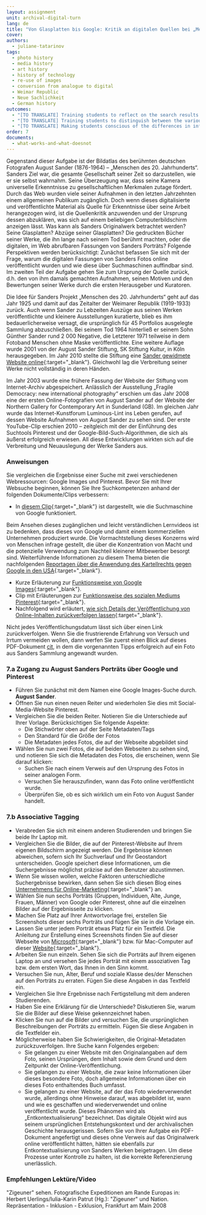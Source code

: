 ```yaml
---
layout: assignment
unit: archival-digital-turn
lang: de
title: "Von Glasplatten bis Google: Kritik an digitalen Quellen bei „Menschen des 20. Jahrhunderts“ von August Sander"
cover:
authors:
  - juliane-tatarinov
tags:
  - photo history
  - media history
  - art history
  - history of technology
  - re-use of images
  - conversion from analogue to digital
  - Weimar Republic
  - Neue Sachlichkeit
  - German history
outcomes:
  - "[TO TRANSLATE] Training students to reflect on the search results of an online search and how this is determined by the properties of the search engine."
  - "[TO TRANSLATE] Training students to distinguish between the various layers of interpretation when applying source criticism to analogue photos that have been published online."
  - "[TO TRANSLATE] Making students conscious of the differences in informational and artefactual value between the analogue and digital source."
order: 7
documents:
  - what-works-and-what-doesnot
---
```


Gegenstand dieser Aufgabe ist der Bildatlas des berühmten deutschen Fotografen August Sander (1876-1964) – „Menschen des 20. Jahrhunderts“. Sanders Ziel war, die gesamte Gesellschaft seiner Zeit so darzustellen, wie er sie selbst wahrnahm. Seine Überzeugung war, dass seine Kamera universelle Erkenntnisse zu gesellschaftlichen Merkmalen zutage fördert. Durch das Web wurden viele seiner Aufnahmen in den letzten Jahrzehnten einem allgemeinen Publikum zugänglich. Doch wenn dieses digitalisierte und veröffentlichte Material als Quelle für Erkenntnisse über seine Arbeit herangezogen wird, ist die Quellenkritik anzuwenden und der Ursprung dessen abzuklären, was sich auf einem beliebigen Computerbildschirm anzeigen lässt. Was kann als Sanders Originalwerk betrachtet werden? Seine Glasplatten? Abzüge seiner Glasplatten? Die gedruckten Bücher seiner Werke, die ihn lange nach seinem Tod berühmt machten, oder die digitalen, im Web abrufbaren Fassungen von Sanders Porträts? Folgende Perspektiven werden berücksichtigt: Zunächst befassen Sie sich mit der Frage, warum die digitalen Fassungen von Sanders Fotos online veröffentlicht wurden und wie diese über Suchmaschinen auffindbar sind. Im zweiten Teil der Aufgabe gehen Sie zum Ursprung der Quelle zurück, d.h. den von ihm damals gemachten Aufnahmen, seinen Motiven und den Bewertungen seiner Werke durch die ersten Herausgeber und Kuratoren.

Die Idee für Sanders Projekt „Menschen des 20. Jahrhunderts“ geht auf das Jahr 1925 und damit auf das Zeitalter der Weimarer Republik (1919-1933) zurück. Auch wenn Sander zu Lebzeiten Auszüge aus seinen Werken veröffentlichte und kleinere Ausstellungen kuratierte, blieb es ihm bedauerlicherweise versagt, die ursprünglich für 45 Portfolios ausgelegte Sammlung abzuschließen. Bei seinem Tod 1964 hinterließ er seinem Sohn Günther Sander rund 2 000 Negative, die Letzterer 1971 teilweise in dem Fotoband Menschen ohne Maske veröffentlichte. Eine weitere Auflage wurde 2001 von der August Sander Stiftung, SK Stiftung Kultur, in Köln herausgegeben. Im Jahr 2010 stellte die Stiftung eine [Sander gewidmete Website online](http://augustsander.org/md20jh/){:target="_blank"}. Gleichwohl lag die Verbreitung seiner Werke nicht vollständig in deren Händen.

Im Jahr 2003 wurde eine frühere Fassung der Website der Stiftung vom Internet-Archiv abgespeichert. Anlässlich der Ausstellung „Fragile Democracy: new international photography“ erschien um das Jahr 2008 eine der ersten Online-Fotografien von August Sander auf der Website der Northern Gallery for Contemporary Art in Sunderland (GB). Im gleichen Jahr wurde das Internet-Kunstforum Luminous-Lint ins Leben gerufen, auf dessen Website Aufnahmen von August Sander zu sehen sind. Der erste YouTube-Clip erschien 2010 – zeitgleich mit der der Einführung des Suchtools Pinterest und der Google-Bild-Such-Algorithmen, die sich als äußerst erfolgreich erwiesen. All diese Entwicklungen wirkten sich auf die Verbreitung und Neuauslegung der Werke Sanders aus.

<!-- more -->

<!-- briefing-student -->

### Anweisungen
<!-- section-contents -->

Sie vergleichen die Ergebnisse einer Suche mit zwei verschiedenen Webressourcen: Google Images und Pinterest.
Bevor Sie mit Ihrer Websuche beginnen, können Sie Ihre Suchkompetenzen anhand der folgenden Dokumente/Clips verbessern:
- In [diesem Clip](https://youtu.be/BNHR6IQJGZs){:target="_blank"} ist dargestellt, wie die Suchmaschine von Google funktioniert.

Beim Ansehen dieses zugänglichen und leicht verständlichen Lernvideos ist zu bedenken, dass dieses von Google und damit einem kommerziellen Unternehmen produziert wurde. Die Vormachtstellung dieses Konzerns wird von Menschen infrage gestellt, die über die Konzentration von Macht und die potenzielle Verwendung zum Nachteil kleinerer Mitbewerber besorgt sind. Weiterführende Informationen zu diesem Thema bieten die nachfolgenden [Reportagen über die Anwendung des Kartellrechts gegen Google in den USA](https://www.bloomberg.com/news/videos/2018-05-22/google-s-illegal-search-gets-prime-time-tv-treatment-video){:target="_blank"}.

- Kurze Erläuterung zur [Funktionsweise von Google Images](https://youtu.be/oJzD4vF5dFA){:target="_blank"}. 
- Clip mit Erläuterungen zur [Funktionsweise des sozialen Mediums Pinterest](https://youtu.be/oJzD4vF5dFA){:target="_blank"}.
- Nachfolgend wird erläutert, [wie sich Details der Veröffentlichung von Online-Inhalten zurückverfolgen lassen](https://www.makeuseof.com/tag/find-date-published-post-insanely-simple-tips/){:target="_blank"}.

Nicht jedes Veröffentlichungsdatum lässt sich über einen Link zurückverfolgen. Wenn Sie die frustrierende Erfahrung von Versuch und Irrtum vermeiden wollen, dann werfen Sie zuerst einen Blick auf dieses PDF-Dokument [cit](what-works-and-what-doesnot), in dem die vorgenannten Tipps erfolgreich auf ein Foto aus Sanders Sammlung angewandt wurden.

<!-- section -->

### 7.a Zugang zu August Sanders Porträts über Google und Pinterest
<!-- section-contents -->

- Führen Sie zunächst mit dem Namen eine Google Images-Suche durch. **August Sander**.
- Öffnen Sie nun einen neuen Reiter und wiederholen Sie dies mit Social-Media-Website Pinterest.
- Vergleichen Sie die beiden Reiter. Notieren Sie die Unterschiede auf Ihrer Vorlage. Berücksichtigen Sie folgende Aspekte:
  - Die Stichwörter oben auf der Seite Metadaten/Tags
  - Den Standard für die Größe der Fotos
  - Die Metadaten jedes Fotos, die auf der Webseite abgebildet sind
- Wählen Sie nun zwei Fotos, die auf beiden Webseiten zu sehen sind, und notieren Sie sich die Metadaten des Fotos, die erscheinen, wenn Sie darauf klicken:
  - Suchen Sie nach einem Verweis auf den Ursprung des Fotos in seiner analogen Form.
  - Versuchen Sie herauszufinden, wann das Foto online veröffentlicht wurde.
  - Überprüfen Sie, ob es sich wirklich um ein Foto von August Sander handelt. 

<!-- section -->

### 7.b Associative Tagging
<!-- section-contents -->

- Verabreden Sie sich mit einem anderen Studierenden und bringen Sie beide Ihr Laptop mit.
- Vergleichen Sie die Bilder, die auf der Pinterest-Website auf Ihrem eigenen Bildschirm angezeigt werden. Die Ergebnisse können abweichen, sofern sich Ihr Suchverlauf und Ihr Geostandort unterscheiden. Google speichert diese Informationen, um die Suchergebnisse möglichst präzise auf den Benutzer abzustimmen.
- Wenn Sie wissen wollen, welche Faktoren unterschiedliche Suchergebnisse bewirken, dann sehen Sie sich diesen Blog eines [Unternehmens für Online-Marketing](https://www.lcn.com/blog/get-different-results-google-vs-location-users/){:target="_blank"} an.
- Wählen Sie nun sechs Porträts (Gruppen, Individuen, Alte, Junge, Frauen, Männer) von Google oder Pinterest, ohne auf die einzelnen Bilder auf der Ergebnisseite zu klicken.
- Machen Sie Platz auf Ihrer Antwortvorlage frei, erstellen Sie Screenshots dieser sechs Porträts und fügen Sie sie in die Vorlage ein.
- Lassen Sie unter jedem Porträt etwas Platz für ein Textfeld. Die Anleitung zur Erstellung eines Screenshots finden Sie auf dieser Webseite von [Microsoft](https://support.microsoft.com/de-de/help/13776/windows-use-snipping-tool-to-capture-screenshots){:target="_blank"} bzw. für Mac-Computer auf dieser [Website](https://support.apple.com/de-de/HT201361#earlier){:target="_blank"}.
- Arbeiten Sie nun einzeln. Sehen Sie sich die Porträts auf Ihrem eigenen Laptop an und versehen Sie jedes Porträt mit einem assoziativen Tag bzw. dem ersten Wort, das Ihnen in den Sinn kommt.
- Versuchen Sie nun, Alter, Beruf und soziale Klasse des/der Menschen auf den Porträts zu erraten. Fügen Sie diese Angaben in das Textfeld ein.
- Vergleichen Sie Ihre Ergebnisse nach Fertigstellung mit dem anderen Studierenden.
- Haben Sie eine Erklärung für die Unterschiede? Diskutieren Sie, warum Sie die Bilder auf diese Weise gekennzeichnet haben. 
- Klicken Sie nun auf die Bilder und versuchen Sie, die ursprünglichen Beschreibungen der Porträts zu ermitteln. Fügen Sie diese Angaben in die Textfelder ein.
- Möglicherweise haben Sie Schwierigkeiten, die Original-Metadaten zurückzuverfolgen. Ihre Suche kann Folgendes ergeben:
  - Sie gelangen zu einer Website mit den Originalangaben auf dem Foto, seinen Ursprüngen, dem Inhalt sowie dem Grund und dem Zeitpunkt der Online-Veröffentlichung.
  - Sie gelangen zu einer Website, die zwar keine Informationen über dieses besondere Foto, doch allgemeine Informationen über ein dieses Foto enthaltendes Buch umfasst.
  - Sie gelangen zu einer Website, auf der das Foto wiederverwendet wurde, allerdings ohne Hinweise darauf, was abgebildet ist, wann und wie es geschaffen und wiederverwendet und online veröffentlicht wurde. Dieses Phänomen wird als „Entkontextualisierung“ bezeichnet. Das digitale Objekt wird aus seinem ursprünglichen Entstehungskontext und der archivalischen Geschichte herausgerissen. Sofern Sie von Ihrer Aufgabe ein PDF-Dokument angefertigt und dieses ohne Verweis auf das Originalwerk online veröffentlicht hätten, hätten sie ebenfalls zur Entkontextualisierung von Sanders Werken beigetragen. Um diese Prozesse unter Kontrolle zu halten, ist die korrekte Referenzierung unerlässlich.

<!-- section -->

### Empfehlungen Lektüre/Video
<!-- section-contents -->

"Zigeuner" sehen. Fotografische Expeditionen am Rande Europas
in: Herbert Uerlings/Iulia-Karin Patrut (Hg.): "Zigeuner" und Nation. Repräsentation - Inklusion - Exklusion, Frankfurt am Main 2008

<!-- briefing-teacher -->


